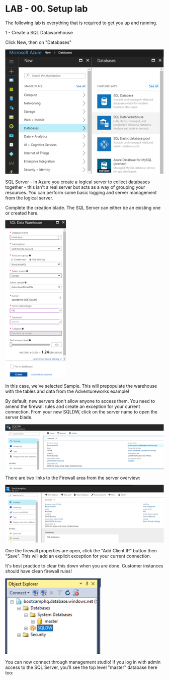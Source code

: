 # LAB - 00. Setup lab
The following lab is everything that is required to get you up and running. 

1 - Create a SQL Datawarehouse
 
Click New, then on "Databases"
 
![GitHub Logo](/images/AzureSQLDW.png)

SQL Server - in Azure you create a logical server to collect databases together - this isn't a real server but acts as a way of grouping your resources. You can perform some basic logging and server management from the logical server.
 
Complete the creation blade. The SQL Server can either be an existing one or created here.
 
<img src="https://github.com/SQLShark/ASDWPrecon/blob/master/images/AzureSQLDW_Config.png" height="500">
 
In this case, we've selected Sample. This will prepopulate the warehouse with the tables and data from the Adventureworks example!
 
By default, new servers don't allow anyone to access them. You need to amend the firewall rules and create an exception for your current connection. From your new SQLDW, click on the server name to open the server blade.
 
![GitHub Logo](/images/AzureSQLDW_Config2.png)
 
 
There are two links to the Firewall area from the server overview:
 
![GitHub Logo](/images/AzureSQLDW_Config3.png)

 
One the firewall properties are open, click the "Add Client IP" button then "Save". This will add an explicit exception for your current connection.
 
It's best practice to clear this down when you are done. Customer instances should have clean firewall rules!
 
<img src="https://github.com/SQLShark/ASDWPrecon/blob/master/images/AzureSQLDW_Config4.png" height="240">
 
You can now connect through management studio! If you log in with admin access to the SQL Server, you'll see the top level "master" database here too:
 

 
 
 
 
 
 
 

